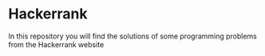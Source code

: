 # Hackerrank
In this repository you will find the solutions of some programming problems from the Hackerrank website